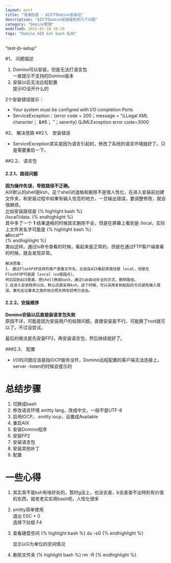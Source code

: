 ```yaml
---
layout: post
title: "浅滩拾遗 - AIX下Domino安装记"
description: "AIX下Domino安装碰到的几个问题"
category: "Domino管理"
modified: 2015-05-18 10:19
tags: "Domino AIX ksh bash 乱码"
---
```

"test-jb-setup"

#1、 问题描述
1. Domino可以安装，但是无法打语言包  
   一直提示不支持的Domino版本 
2. 安装以后无法远程配置  
   提示IO没开什么的
   
2个安装错误提示：

* Your system must be configred with I/O completion Ports
* ServiceException：(error code = 200；message = “iLLegal XML character； &#8； ”；sererity) QJMLException error code=3000   
  
#2、 解决思路
##2.1、 安装错误
* ServiceException其实是因为语言引起的，修改了系统的语言环境就好了。只是需要重启一下。

##2.2、 语言包
#### 2.2.1、路径问题  
  **因为操作失误，导致路径不正确。**  
  AIX默认的shell是ksh，这个shell对退格和删除不是很人性化，在进入安装前创建文件夹，和安装过程中如果有输入信息的地方，一旦输出错误，要调整修改，就会很麻烦。  
   比如安装路径是
   {% highlight bash %}    
    /local1/data.
   {% endhighlight %}  
   其中多了一个 **1**
   结果退格的时候其实删除不全，但是在屏幕上看到是 /local，实际上文件夹名字可能是
   {% highlight bash %}  
   **al**local**  
   {% endhighlight %}  
   类似这样。通过ls命令查看的时候，看起来是正常的，但是在通过FTP客户端查看的时候，就会发现异常。
    
    解决思路：
    1. 通过FlashFXP这样的客户查看文件名，比如在AIX看起来路径是 local，但是在FlashFXP可能是 lxxcal（xx是圆点）。
    然后回到AIX里面，把shell换成bash，通过tab自动补全的方式，删除路径。
    2.在进入安装程序以后，默认还是采用ksh，这个时候，可以采用复制粘贴的方式避免输入错误。事先在记事本之类的地方把东西写好拷贝进去。
    
#### 2.2.2、安装顺序 
  **Domino安装以后直接装语言包失败**  
  原因不详，可能是因为安装用户的权限问题。直接安装是不行。可能换了root就可以了。不过没尝试。
  
  最后的做法是先安装FP2，再安装语言包，然后继续就好了。

###2.3、 配置
* I/O的问题应该是指IOCP服务没开，Domino远程配置的客户端无法连接上，server -listen的时候会提示的

  
# 总结步骤
1. 切换成bash
2. 修改语言环境 smitty lang，改成中文，一般不是UTF-8
3. 启用IOCP， smitty iocp，设置成Available
4. 重启AIX
5. 安装Domino程序
6. 安装FP2
7. 安装语言包
8. 安装其他补丁
9. 配置  

# 一些心得
1. 其实真不是ksh有啥好处的，暂时g没上，也没去查，b去查查不出特别有价值的东西，就老老实实用bash吧，人性化很多
2. smitty简单使用  
   退出 ESC + 0  
   选择下拉框 F4
3. 查看硬盘空间
   {%  highlight bash  %}
    du -sG
   {% endhighlight %}
   
   显示以G为单位的空间情况
4. 删除文件夹
   {%  highlight bash  %}
    rm -R
   {% endhighlight %}

